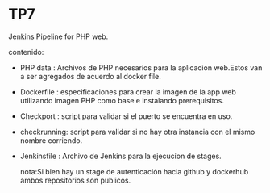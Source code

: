# TP7
Jenkins Pipeline for PHP web.

contenido:
- PHP data : Archivos de PHP necesarios para la aplicacion web.Estos van a ser agregados de acuerdo al docker file.
- Dockerfile : especificaciones para crear la imagen de la app web utilizando imagen PHP como base e instalando prerequisitos.
- Checkport : script para validar si el puerto se encuentra en uso.
- checkrunning: script para validar si no hay otra instancia con el mismo nombre corriendo.
- Jenkinsfile : Archivo de Jenkins para la ejecucion de stages.

  nota:Si bien  hay un stage de autenticación hacia github y dockerhub ambos repositorios son publicos.
